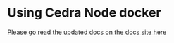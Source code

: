 # Using Cedra Node docker

[Please go read the updated docs on the docs site here](https://cedra.dev/nodes/validator-node/operator/running-validator-node/run-validator-node-using-docker/)
